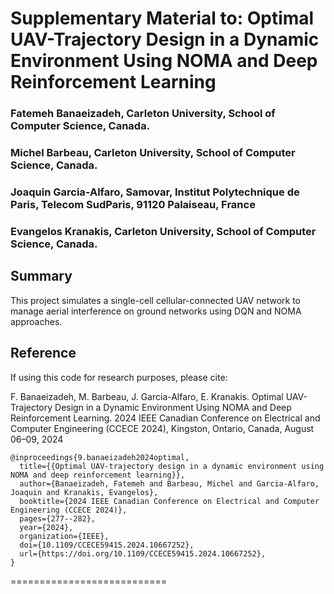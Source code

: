 # Supplementary Material to: Optimal UAV-Trajectory Design in a Dynamic Environment Using NOMA and Deep Reinforcement Learning

### Fatemeh Banaeizadeh, Carleton University, School of Computer Science, Canada.

### Michel Barbeau, Carleton University, School of Computer Science, Canada.

### Joaquin Garcia-Alfaro, Samovar, Institut Polytechnique de Paris, Telecom SudParis, 91120 Palaiseau, France

### Evangelos Kranakis, Carleton University, School of Computer Science, Canada.

## Summary
This project simulates a single-cell cellular-connected UAV network
to manage aerial interference on ground networks using DQN and NOMA
approaches.


## Reference

If using this code for research purposes, please cite:

F. Banaeizadeh, M. Barbeau, J. Garcia-Alfaro, E. Kranakis.
Optimal UAV-Trajectory Design in a Dynamic Environment Using
NOMA and Deep Reinforcement Learning. 2024 IEEE Canadian Conference
on Electrical and Computer Engineering (CCECE 2024), Kingston,
Ontario, Canada, August 06–09, 2024

```
@inproceedings{9.banaeizadeh2024optimal,
  title={{Optimal UAV-trajectory design in a dynamic environment using NOMA and deep reinforcement learning}},
  author={Banaeizadeh, Fatemeh and Barbeau, Michel and Garcia-Alfaro, Joaquin and Kranakis, Evangelos},
  booktitle={2024 IEEE Canadian Conference on Electrical and Computer Engineering (CCECE 2024)},
  pages={277--282},
  year={2024},
  organization={IEEE},
  doi={10.1109/CCECE59415.2024.10667252},
  url={https://doi.org/10.1109/CCECE59415.2024.10667252},
}
```
===========================


